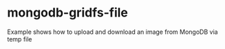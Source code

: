 mongodb-gridfs-file
===================

Example shows how to upload and download an image from MongoDB via temp file